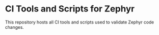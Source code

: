 # CI Tools and Scripts for Zephyr

This repository hosts all CI tools and scripts used to validate Zephyr code
changes.
